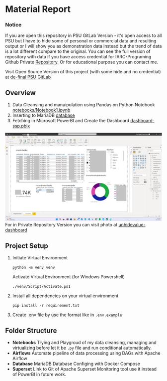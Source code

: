 #  Material Report

### Notice

If you are open this repository in PSU GitLab Version - it's open access to all PSU but I have to hide some of personal or commercial data and resulting output or I will show you as demonstration data instead but the trend of data is a lot different compare to the original. You can see the full version of repository with data if you have access credential for IARC-Programing Github Private [Repository](https://github.com/IARC-Programing/ssp-material-analyze). Or for educational purpose you can contact me.

Visit Open Source Version of this project (with some hide and no credential) at [de-final PSU GitLab](https://gitlab.psu.ac.th/6510120026/de-final)

## Overview

1. Data Cleansing and manuipulation using Pandas on Python Notebook [notebooks/Notebook1.ipynb](notebooks/Notebook1.ipynb)
2. Inserting to MariaDB [database](database)
3. Fetching in Microsoft PowerBI and Create the Dashboard [dashboard-ssp.pbix](dashboard-ssp.pbix)

![Example Material Analyze Dashboard](dashboard.png)
For in Private Repository Version you can visit photo at [unhidevalue-dashboard](unhidevalue-dashboard/)

## Project Setup

1. Initiate Virtual Environment
   ```
   python -m venv venv
   ```
   Activate Virtual Environment (for Windows Powershell)
   ```
   ./venv/Script/Activate.ps1
   ```
2. Install all dependencies on your virtual environment
   ```
   pip install -r requirement.txt
   ```
3. Create .env file by use the format like in `.env.example`

## Folder Structure

- **Notebooks** Trying and Playgroud of my data cleansing, managing and virtualizing before let it be `.py` file and run conditional automatically.
- **Airflows** Automate pipeline of data processing using DAGs with Apache Airflow
- **Database** MariaDB Database Configing with Docker Compose
- **Superset** Link to Git of Apache Superset Monitoring tool use it instead of PowerBI in future work.
